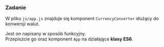### Zadanie 
W pliku `js/app.js` znajduje się komponent `CurrencyConverter` służący do konwersji walut.

Jest on napisany w sposób funkcyjny.  
Przepiszcie go oraz komponent `App` na działające **klasy ES6**.
